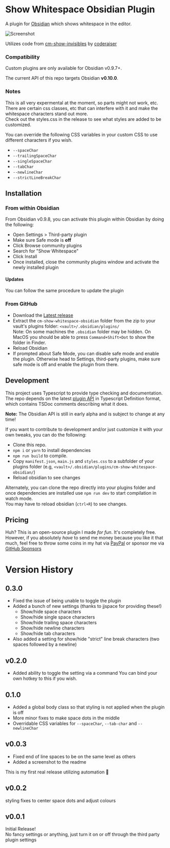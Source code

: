 # Show Whitespace Obsidian Plugin
A plugin for [Obsidian](https://obsidian.md) which shows whitespace in the editor.

![Screenshot](https://github.com/deathau/cm-show-whitespace-obsidian/raw/main/screenshot.png)

Utilizes code from [cm-show-invisibles](https://github.com/coderaiser/cm-show-invisibles)
by [coderaiser](https://github.com/coderaiser)

### Compatibility

Custom plugins are only available for Obsidian v0.9.7+.

The current API of this repo targets Obsidian **v0.10.0**. 

### Notes
This is all very expermental at the moment, so parts might not work, etc.  
There are certain css classes, etc that can interfere with it and make the whitespace characters stand out more.  
Check out the styles.css in the release to see what styles are added to be customized.

You can override the following CSS variables in your custom CSS to use different characters if you wish.
  - `--spaceChar`
  - `--trailingSpaceChar`
  - `--singleSpaceChar`
  - `--tabChar`
  - `--newlineChar`
  - `--strictLineBreakChar`

## Installation

### From within Obsidian
From Obsidian v0.9.8, you can activate this plugin within Obsidian by doing the following:
- Open Settings > Third-party plugin
- Make sure Safe mode is **off**
- Click Browse community plugins
- Search for "Show Whitespace"
- Click Install
- Once installed, close the community plugins window and activate the newly installed plugin
#### Updates
You can follow the same procedure to update the plugin

### From GitHub
- Download the [Latest release](https://github.com/deathau/cm-show-whitespace-obsidian/releases/latest)
- Extract the `cm-show-whitespace-obsidian` folder from the zip to your vault's plugins folder: `<vault>/.obsidian/plugins/`  
Note: On some machines the `.obsidian` folder may be hidden. On MacOS you should be able to press `Command+Shift+Dot` to show the folder in Finder.
- Reload Obsidian
- If prompted about Safe Mode, you can disable safe mode and enable the plugin.
Otherwise head to Settings, third-party plugins, make sure safe mode is off and
enable the plugin from there.

## Development

This project uses Typescript to provide type checking and documentation.  
The repo depends on the latest [plugin API](https://github.com/obsidianmd/obsidian-api) in Typescript Definition format, which contains TSDoc comments describing what it does.

**Note:** The Obsidian API is still in early alpha and is subject to change at any time!

If you want to contribute to development and/or just customize it with your own
tweaks, you can do the following:
- Clone this repo.
- `npm i` or `yarn` to install dependencies
- `npm run build` to compile.
- Copy `manifest.json`, `main.js` and `styles.css` to a subfolder of your plugins
folder (e.g, `<vault>/.obsidian/plugins/cm-show-whitespace-obsidian/`)
- Reload obsidian to see changes

Alternately, you can clone the repo directly into your plugins folder and once
dependencies are installed use `npm run dev` to start compilation in watch mode.  
You may have to reload obsidian (`ctrl+R`) to see changes.

## Pricing
Huh? This is an open-source plugin I made *for fun*. It's completely free.
However, if you absolutely *have* to send me money because you like it that
much, feel free to throw some coins in my hat via
[PayPal](https://paypal.me/deathau) or sponsor me via
[GitHub Sponsors](https://github.com/sponsors/deathau)

# Version History
## 0.3.0
- Fixed the issue of being unable to toggle the plugin
- Added a bunch of new settings (thanks to jjspace for providing these!)
  - Show/hide space characters
  - Show/hide single space characters
  - Show/hide trailing space characters
  - Show/hide newline characters
  - Show/hide tab characters
- Also added a setting for show/hide "strict" line break characters (two spaces followed by a newline)

## v0.2.0
- Added ability to toggle the setting via a command
You can bind your own hotkey to this if you wish.

## 0.1.0
- Added a global body class so that styling is not applied when the plugin is off
- More minor fixes to make space dots in the middle
- Overridable CSS variables for `--spaceChar`, `--tab-char` and `--newlineChar`

## v0.0.3
- Fixed end of line spaces to be on the same level as others
- Added a screenshot to the readme

This is my first real release utilizing automation 🤞

## v0.0.2
styling fixes to center space dots and adjust colours

## v0.0.1
Initial Release!  
No fancy settings or anything, just turn it on or off through the third party plugin settings
